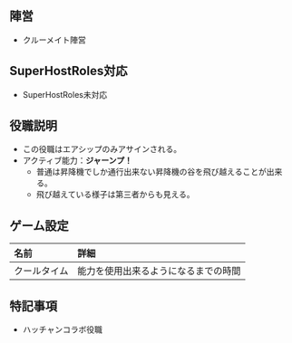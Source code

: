 ## 陣営
- クルーメイト陣営

## SuperHostRoles対応
- SuperHostRoles未対応

## 役職説明
- この役職はエアシップのみアサインされる。
- アクティブ能力：**ジャーンプ！**
  - 普通は昇降機でしか通行出来ない昇降機の谷を飛び越えることが出来る。
  - 飛び越えている様子は第三者からも見える。

## ゲーム設定
| 名前 | 詳細 |
| :-- | :-- |
| クールタイム | 能力を使用出来るようになるまでの時間 |

## 特記事項 <!-- 不要な場合はまるごと消す -->
- ハッチャンコラボ役職